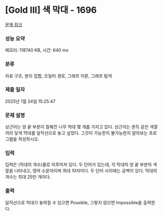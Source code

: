 # [Gold III] 색 막대 - 1696 

[문제 링크](https://www.acmicpc.net/problem/1696) 

### 성능 요약

메모리: 118740 KB, 시간: 640 ms

### 분류

자료 구조, 분리 집합, 오일러 경로, 그래프 이론, 그래프 탐색

### 제출 일자

2025년 1월 24일 15:25:47

### 문제 설명

<p>상근이는 양 끝 부분이 칠해진 나무 막대 몇 개를 가지고 있다. 상근이는 문득 같은 색깔끼리 닿게 막대를 일직선으로 놓고 싶었다. 그것이 가능한지 불가능한지 알아보는 프로그램을 작성하시오.</p>

### 입력 

 <p>입력은 (막대의 개수)줄로 이루어져 있다. 두 단어가 있는데, 각 막대의 양 끝 부분의 색깔을 나타내고, 영어 소문자이며 최대 10자이다. 두 단어 사이에는 공백이 있다. 막대의 개수는 최대 25만 개이다.</p>

### 출력 

 <p>일직선으로 막대가 놓여질 수 있으면 Possible, 그렇지 않으면 Impossible을 출력한다.</p>

